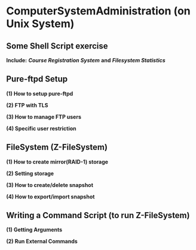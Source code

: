 # ComputerSystemAdministration (on Unix System)

## Some Shell Script exercise
**Include:** ***Course Registration System*** **and** ***Filesystem Statistics***

## Pure-ftpd Setup
**(1) How to setup pure-ftpd**

**(2) FTP with TLS**

**(3) How to manage FTP users**

**(4) Specific user restriction** 

## FileSystem (Z-FileSystem)

**(1) How to create mirror(RAID-1) storage**

**(2) Setting storage**

**(3) How to create/delete snapshot**

**(4) How to export/import snapshot**

## Writing a Command Script (to run Z-FileSystem)
**(1) Getting Arguments**

**(2) Run External Commands**
